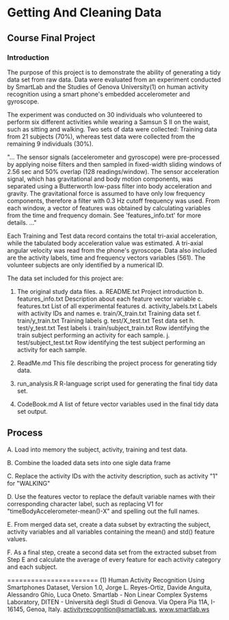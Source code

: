 # Getting And Cleaning Data
## Course Final Project

### Introduction

The purpose of this project is to demonstrate the ability of generating a tidy data set from raw data.  Data were evaluated from an experiment conducted by SmartLab and the Studies of Genova University(1) on human activity recognition using a smart phone's embedded accelerometer and gyroscope.  

The experiment was conducted on 30 individuals who volunteered to perform six different activities while wearing a Samsun S II on the waist, such as sitting and walking.  Two sets of data were collected:  Training data from 21 subjects (70%), whereas test data were collected from the remaining 9 individuals (30%).

"... The sensor signals (accelerometer and gyroscope) were pre-processed by applying noise filters and then sampled in fixed-width sliding windows of 2.56 sec and 50% overlap (128 readings/window). The sensor acceleration signal, which has gravitational and body motion components, was separated using a Butterworth low-pass filter into body acceleration and gravity. The gravitational force is assumed to have only low frequency components, therefore a filter with 0.3 Hz cutoff frequency was used. From each window, a vector of features was obtained by calculating variables from the time and frequency domain. See 'features_info.txt' for more details. ..."


Each Training and Test data record contains the total tri-axial acceleration, while the tabulated body acceleration value was estimated. A tri-axial angular velocity was read from the phone's gyroscope.  Data also included are the activity labels, time and frequency vectors variables (561). The volunteer subjects are only identified by a numerical ID.

The data set included for this project are:

1.	The original study data files.
	a.	README.txt 					Project introduction
	b.	features_info.txt 			Description about each feature vector variable
	c.	features.txt 				List of all experimental features
	d.	activity_labels.txt 		Labels with activity IDs and names
	e.	train/X_train.txt 			Training data set
	f.	train/y_train.txt 			Training labels
	g.	test/X_test.txt 			Test data set
	h.	test/y_test.txt 			Test labels
	i.	train/subject_train.txt 	Row identifying the train subject performing an activity for each sample.
	j.	test/subject_test.txt 		Row identifying the test subject performing an activity for each sample.

2.	ReadMe.md 						This file describing the project process for generating tidy data.
3.	run_analysis.R 					R-language script used for generating the final tidy data set.
4.	CodeBook.md 					A list of feture vector variables used in the final tidy data set output.

## Process

A.	Load into memory the subject, activity, training and test data.

B.	Combine the loaded data sets into one sigle data frame

C.	Replace the activity IDs with the activity description, such as activity "1" for  "WALKING"

D.	Use the features vector to replace the default variable names with their corresponding character label, such as replacing V1 for "timeBodyAccelerometer-mean()-X" and spelling out the full names.

E.	From merged data set, create a data subset by extracting the subject, activity variables and all variables containing the mean() and std() feature values.

F.	As a final step, create a second data set from the extracted subset from Step E and calculate the average of every feature for each activity category and each subject.



=======================
(1) Human Activity Recognition Using Smartphones Dataset, Version 1.0, Jorge L. Reyes-Ortiz, Davide Anguita, Alessandro Ghio, Luca Oneto. Smartlab - Non Linear Complex Systems Laboratory, DITEN - Università degli Studi di Genova. Via Opera Pia 11A, I-16145, Genoa, Italy. activityrecognition@smartlab.ws, www.smartlab.ws
